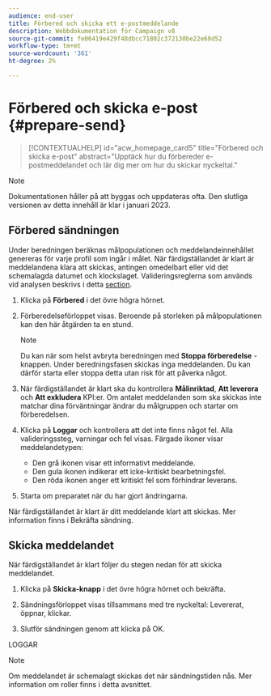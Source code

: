 ```yaml
---
audience: end-user
title: Förbered och skicka ett e-postmeddelande
description: Webbdokumentation för Campaign v8
source-git-commit: fe06419e429f48dbcc71802c372130be22e68d52
workflow-type: tm+mt
source-wordcount: '361'
ht-degree: 2%

---
```


# Förbered och skicka e-post {#prepare-send}

>[!CONTEXTUALHELP]
>id="acw_homepage_card5"
>title="Förbered och skicka e-post"
>abstract="Upptäck hur du förbereder e-postmeddelandet och lär dig mer om hur du skickar nyckeltal."

>[!NOTE]
>
>Dokumentationen håller på att byggas och uppdateras ofta. Den slutliga versionen av detta innehåll är klar i januari 2023.

<!--

	show how to prepare and send the email + the live kpis in the dashboard

like acc when preparation, target calculated then send
real time KPIs, not in AJO. similar to ACS.
exclusion logs, causes
-->

<!--
send also KPIs
-->

## Förbered sändningen

Under beredningen beräknas målpopulationen och meddelandeinnehållet genereras för varje profil som ingår i målet. När färdigställandet är klart är meddelandena klara att skickas, antingen omedelbart eller vid det schemalagda datumet och klockslaget. Valideringsreglerna som används vid analysen beskrivs i detta [section](https://experienceleague.adobe.com/docs/campaign-classic/using/sending-messages/key-steps-when-creating-a-delivery/steps-validating-the-delivery.html?lang=en#validation-process-with-typologies).

1. Klicka på **Förbered** i det övre högra hörnet.

1. Förberedelseförloppet visas. Beroende på storleken på målpopulationen kan den här åtgärden ta en stund.

   >[!NOTE]
   >
   >Du kan när som helst avbryta beredningen med **Stoppa förberedelse** -knappen. Under beredningsfasen skickas inga meddelanden. Du kan därför starta eller stoppa detta utan risk för att påverka något.

1. När färdigställandet är klart ska du kontrollera **Målinriktad**, **Att leverera** och **Att exkludera** KPI:er. Om antalet meddelanden som ska skickas inte matchar dina förväntningar ändrar du målgruppen och startar om förberedelsen.

1. Klicka på **Loggar** och kontrollera att det inte finns något fel. Alla valideringssteg, varningar och fel visas. Färgade ikoner visar meddelandetypen:

   * Den grå ikonen visar ett informativt meddelande.
   * Den gula ikonen indikerar ett icke-kritiskt bearbetningsfel.
   * Den röda ikonen anger ett kritiskt fel som förhindrar leverans.

1. Starta om preparatet när du har gjort ändringarna.

När färdigställandet är klart är ditt meddelande klart att skickas. Mer information finns i Bekräfta sändning.


## Skicka meddelandet

När färdigställandet är klart följer du stegen nedan för att skicka meddelandet.

1. Klicka på **Skicka-knapp** i det övre högra hörnet och bekräfta.

1. Sändningsförloppet visas tillsammans med tre nyckeltal: Levererat, öppnar, klickar.

1. Slutför sändningen genom att klicka på OK.

LOGGAR

>[!NOTE]
>
>Om meddelandet är schemalagt skickas det när sändningstiden nås. Mer information om roller finns i detta avsnittet.


